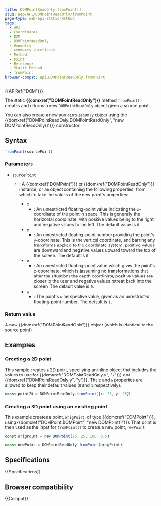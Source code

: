 ```yaml
---
title: DOMPointReadOnly.fromPoint()
slug: Web/API/DOMPointReadOnly/fromPoint
page-type: web-api-static-method
tags:
  - API
  - Coordinates
  - DOM
  - DOMPointReadOnly
  - Geometry
  - Geometry Interfaces
  - Method
  - Point
  - Reference
  - Static Method
  - fromPoint
browser-compat: api.DOMPointReadOnly.fromPoint
---
```


{{APIRef("DOM")}}

The static **{{domxref("DOMPointReadOnly")}}**
method `fromPoint()` creates and returns a new
`DOMPointReadOnly` object given a source point.

You can also create a new `DOMPointReadOnly` object using the
{{domxref("DOMPointReadOnly.DOMPointReadOnly", "new DOMPointReadOnly()")}} constructor.

## Syntax

```js
fromPoint(sourcePoint)
```

### Parameters

- `sourcePoint`

  - : A {{domxref("DOMPoint")}} or {{domxref("DOMPointReadOnly")}} instance, or an object containing the following properties, from which to take the
    values of the new point's properties:

    - `x`
      - : An unrestricted floating-point value indicating the `x`-coordinate of the point in space. This is generally the horizontal coordinate, with positive values being to the right and negative values to the left. The default value is `0`.
    - `y`
      - : An unrestricted floating-point number providing the point's `y`-coordinate. This is the vertical coordinate, and barring any transforms applied to the coordinate system, positive values are downward and negative values upward toward the top of the screen. The default is `0`.
    - `z`
      - : An unrestricted floating-point value which gives the point's `z`-coordinate, which is (assuming no transformations that alter the situation) the depth coordinate; positive values are closer to the user and negative values retreat back into the screen. The default value is `0`.
    - `w`
      - : The point's `w` perspective value, given as an unrestricted floating-point number. The default is `1`.

### Return value

A new {{domxref("DOMPointReadOnly")}} object (which is identical to the source point).

## Examples

### Creating a 2D point

This sample creates a 2D point, specifying an inline object that includes the values to
use for {{domxref("DOMPointReadOnly.x", "x")}} and {{domxref("DOMPointReadOnly.y",
  "y")}}. The `z` and `w` properties are allowed to keep their
default values (`0` and `1` respectively).

```js
const point2D = DOMPointReadOnly.fromPoint({x: 25, y: 25})
```

### Creating a 3D point using an existing point

This example creates a point, `origPoint`, of type
{{domxref("DOMPoint")}}, using {{domxref("DOMPoint.DOMPoint", "new DOMPoint()")}}. That
point is then used as the input for `fromPoint()` to create a new point,
`newPoint`.

```js
const origPoint = new DOMPoint(25, 25, 100, 0.5)

const newPoint = DOMPointReadOnly.fromPoint(origPoint)
```

## Specifications

{{Specifications}}

## Browser compatibility

{{Compat}}
